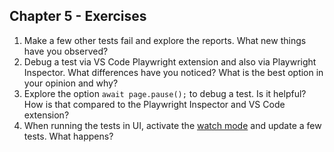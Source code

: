 ## Chapter 5 - Exercises

1. Make a few other tests fail and explore the reports. What new things have you observed?
2. Debug a test via VS Code Playwright extension and also via Playwright Inspector. What differences have you noticed? What is the best option in your opinion and why?
3. Explore the option `await page.pause();` to debug a test. Is it helpful? How is that compared to the Playwright Inspector and VS Code extension?
4. When running the tests in UI, activate the [watch mode](https://playwright.dev/docs/test-ui-mode#watch-mode) and update a few tests. What happens?

